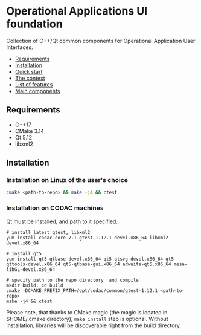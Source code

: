 # Operational Applications UI foundation <!-- omit in toc -->

Collection of C++/Qt common components for Operational Application User Interfaces.

- [Requirements](#requirements)
- [Installation](#installation)
- [Quick start](#quick-start)
- [The context](#the-context)
- [List of features](#list-of-features)
- [Main components](#main-components)

## Requirements

- C++17
- CMake 3.14
- Qt 5.12
- libxml2

## Installation

### Installation on Linux of the user's choice

```bash
cmake <path-to-repo> && make -j4 && ctest
```

### Installation on CODAC machines

Qt must be installed, and path to it specified.

```
# install latest gtest, libxml2
yum install codac-core-7.1-gtest-1.12.1-devel.x86_64 libxml2-devel.x86_64

# install qt5 
yum install qt5-qtbase-devel.x86_64 qt5-qtsvg-devel.x86_64 qt5-qttools-devel.x86_64 qt5-qtbase-gui.x86_64 adwaita-qt5.x86_64 mesa-libGL-devel.x86_64

# specify path to the repo directory  and compile
mkdir build; cd build
cmake -DCMAKE_PREFIX_PATH=/opt/codac/common/gtest-1.12.1 <path-to-repo>
make -j4 && ctest
```

Please note, that thanks to CMake magic (the magic is located in $HOME/.cmake directory), `make install` step is optional. 
Without installation, libraries will be discoverable right from the build directory.
